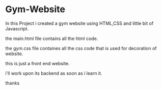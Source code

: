 # Gym-Website
In this Project i created a gym website using HTML,CSS and little bit of Javascript.

the main.html file contains all the html code.

the gym.css file containes all the css code that is used for decoration of website.


this is just a front end website.


i'll work upon its backend as soon as i learn it.

thanks
